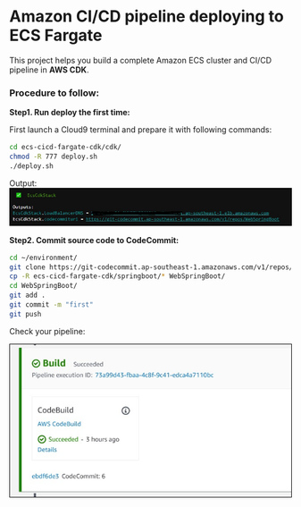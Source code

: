 # Amazon CI/CD pipeline deploying to ECS Fargate

This project helps you build a complete Amazon ECS cluster and CI/CD pipeline in **AWS CDK**.

### Procedure to follow:

<b>Step1. Run deploy the first time:</b>

First launch a Cloud9 terminal and prepare it with following commands:

```bash
cd ecs-cicd-fargate-cdk/cdk/
chmod -R 777 deploy.sh 
./deploy.sh 
```
Output:
<img src="./images/output.jpg" alt="dashboard" style="border:1px solid black">

<b>Step2. Commit source code to CodeCommit:</b>

```bash
cd ~/environment/
git clone https://git-codecommit.ap-southeast-1.amazonaws.com/v1/repos/WebSpringBoot
cp -R ecs-cicd-fargate-cdk/springboot/* WebSpringBoot/
cd WebSpringBoot/
git add .
git commit -m "first"
git push
```

Check your pipeline:

<img src="./images/codeBuildDone.jpg" alt="dashboard" style="border:1px solid black">
